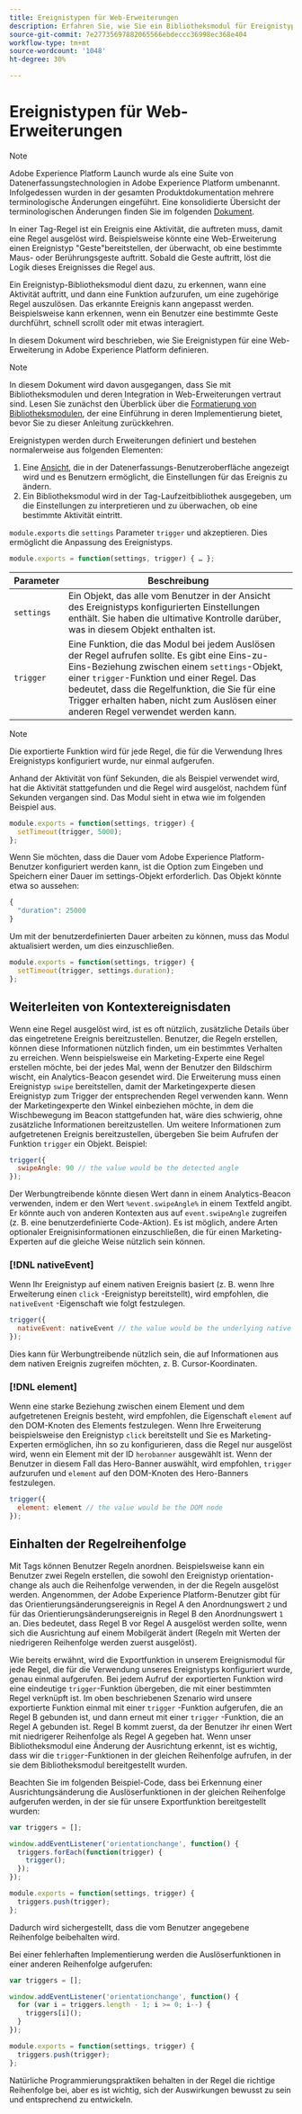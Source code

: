 ```yaml
---
title: Ereignistypen für Web-Erweiterungen
description: Erfahren Sie, wie Sie ein Bibliotheksmodul für Ereignistypen für eine Web-Erweiterung in Adobe Experience Platform definieren.
source-git-commit: 7e27735697882065566ebdeccc36998ec368e404
workflow-type: tm+mt
source-wordcount: '1048'
ht-degree: 30%

---
```


# Ereignistypen für Web-Erweiterungen

>[!NOTE]
>
>Adobe Experience Platform Launch wurde als eine Suite von Datenerfassungstechnologien in Adobe Experience Platform umbenannt. Infolgedessen wurden in der gesamten Produktdokumentation mehrere terminologische Änderungen eingeführt. Eine konsolidierte Übersicht der terminologischen Änderungen finden Sie im folgenden [Dokument](../../term-updates.md).

In einer Tag-Regel ist ein Ereignis eine Aktivität, die auftreten muss, damit eine Regel ausgelöst wird. Beispielsweise könnte eine Web-Erweiterung einen Ereignistyp &quot;Geste&quot;bereitstellen, der überwacht, ob eine bestimmte Maus- oder Berührungsgeste auftritt. Sobald die Geste auftritt, löst die Logik dieses Ereignisses die Regel aus.

Ein Ereignistyp-Bibliotheksmodul dient dazu, zu erkennen, wann eine Aktivität auftritt, und dann eine Funktion aufzurufen, um eine zugehörige Regel auszulösen. Das erkannte Ereignis kann angepasst werden. Beispielsweise kann erkennen, wenn ein Benutzer eine bestimmte Geste durchführt, schnell scrollt oder mit etwas interagiert.

In diesem Dokument wird beschrieben, wie Sie Ereignistypen für eine Web-Erweiterung in Adobe Experience Platform definieren.

>[!NOTE]
>
>In diesem Dokument wird davon ausgegangen, dass Sie mit Bibliotheksmodulen und deren Integration in Web-Erweiterungen vertraut sind. Lesen Sie zunächst den Überblick über die [Formatierung von Bibliotheksmodulen](./format.md), der eine Einführung in deren Implementierung bietet, bevor Sie zu dieser Anleitung zurückkehren.

Ereignistypen werden durch Erweiterungen definiert und bestehen normalerweise aus folgenden Elementen:

1. Eine [Ansicht](./views.md), die in der Datenerfassungs-Benutzeroberfläche angezeigt wird und es Benutzern ermöglicht, die Einstellungen für das Ereignis zu ändern.
2. Ein Bibliotheksmodul wird in der Tag-Laufzeitbibliothek ausgegeben, um die Einstellungen zu interpretieren und zu überwachen, ob eine bestimmte Aktivität eintritt.

`module.exports` die  `settings` Parameter  `trigger` und akzeptieren. Dies ermöglicht die Anpassung des Ereignistyps.

```js
module.exports = function(settings, trigger) { … };
```

| Parameter | Beschreibung |
| --- | --- |
| `settings` | Ein Objekt, das alle vom Benutzer in der Ansicht des Ereignistyps konfigurierten Einstellungen enthält. Sie haben die ultimative Kontrolle darüber, was in diesem Objekt enthalten ist. |
| `trigger` | Eine Funktion, die das Modul bei jedem Auslösen der Regel aufrufen sollte. Es gibt eine Eins-zu-Eins-Beziehung zwischen einem `settings`-Objekt, einer `trigger`-Funktion und einer Regel. Das bedeutet, dass die Regelfunktion, die Sie für eine Trigger erhalten haben, nicht zum Auslösen einer anderen Regel verwendet werden kann. |

>[!NOTE]
>
>Die exportierte Funktion wird für jede Regel, die für die Verwendung Ihres Ereignistyps konfiguriert wurde, nur einmal aufgerufen.

Anhand der Aktivität von fünf Sekunden, die als Beispiel verwendet wird, hat die Aktivität stattgefunden und die Regel wird ausgelöst, nachdem fünf Sekunden vergangen sind. Das Modul sieht in etwa wie im folgenden Beispiel aus.

```js
module.exports = function(settings, trigger) {
  setTimeout(trigger, 5000);
};
```

Wenn Sie möchten, dass die Dauer vom Adobe Experience Platform-Benutzer konfiguriert werden kann, ist die Option zum Eingeben und Speichern einer Dauer im settings-Objekt erforderlich. Das Objekt könnte etwa so aussehen:

```js
{
  "duration": 25000
}
```

Um mit der benutzerdefinierten Dauer arbeiten zu können, muss das Modul aktualisiert werden, um dies einzuschließen.

```js
module.exports = function(settings, trigger) {
  setTimeout(trigger, settings.duration);
};
```

## Weiterleiten von Kontextereignisdaten

Wenn eine Regel ausgelöst wird, ist es oft nützlich, zusätzliche Details über das eingetretene Ereignis bereitzustellen. Benutzer, die Regeln erstellen, können diese Informationen nützlich finden, um ein bestimmtes Verhalten zu erreichen. Wenn beispielsweise ein Marketing-Experte eine Regel erstellen möchte, bei der jedes Mal, wenn der Benutzer den Bildschirm wischt, ein Analytics-Beacon gesendet wird. Die Erweiterung muss einen Ereignistyp `swipe` bereitstellen, damit der Marketingexperte diesen Ereignistyp zum Trigger der entsprechenden Regel verwenden kann. Wenn der Marketingexperte den Winkel einbeziehen möchte, in dem die Wischbewegung im Beacon stattgefunden hat, wäre dies schwierig, ohne zusätzliche Informationen bereitzustellen. Um weitere Informationen zum aufgetretenen Ereignis bereitzustellen, übergeben Sie beim Aufrufen der Funktion `trigger` ein Objekt. Beispiel:

```js
trigger({
  swipeAngle: 90 // the value would be the detected angle
});
```

Der Werbungtreibende könnte diesen Wert dann in einem Analytics-Beacon verwenden, indem er den Wert `%event.swipeAngle%` in einem Textfeld angibt. Er könnte auch von anderen Kontexten aus auf `event.swipeAngle` zugreifen (z. B. eine benutzerdefinierte Code-Aktion). Es ist möglich, andere Arten optionaler Ereignisinformationen einzuschließen, die für einen Marketing-Experten auf die gleiche Weise nützlich sein können.

### [!DNL nativeEvent]

Wenn Ihr Ereignistyp auf einem nativen Ereignis basiert (z. B. wenn Ihre Erweiterung einen `click` -Ereignistyp bereitstellt), wird empfohlen, die `nativeEvent` -Eigenschaft wie folgt festzulegen.

```js
trigger({
  nativeEvent: nativeEvent // the value would be the underlying native event
});
```

Dies kann für Werbungtreibende nützlich sein, die auf Informationen aus dem nativen Ereignis zugreifen möchten, z. B. Cursor-Koordinaten.

### [!DNL element]

Wenn eine starke Beziehung zwischen einem Element und dem aufgetretenen Ereignis besteht, wird empfohlen, die Eigenschaft `element` auf den DOM-Knoten des Elements festzulegen. Wenn Ihre Erweiterung beispielsweise den Ereignistyp `click` bereitstellt und Sie es Marketing-Experten ermöglichen, ihn so zu konfigurieren, dass die Regel nur ausgelöst wird, wenn ein Element mit der ID `herobanner` ausgewählt ist. Wenn der Benutzer in diesem Fall das Hero-Banner auswählt, wird empfohlen, `trigger` aufzurufen und `element` auf den DOM-Knoten des Hero-Banners festzulegen.

```js
trigger({
  element: element // the value would be the DOM node
});
```

## Einhalten der Regelreihenfolge

Mit Tags können Benutzer Regeln anordnen. Beispielsweise kann ein Benutzer zwei Regeln erstellen, die sowohl den Ereignistyp orientation-change als auch die Reihenfolge verwenden, in der die Regeln ausgelöst werden. Angenommen, der Adobe Experience Platform-Benutzer gibt für das Orientierungsänderungsereignis in Regel A den Anordnungswert `2` und für das Orientierungsänderungsereignis in Regel B den Anordnungswert `1` an. Dies bedeutet, dass Regel B vor Regel A ausgelöst werden sollte, wenn sich die Ausrichtung auf einem Mobilgerät ändert (Regeln mit Werten der niedrigeren Reihenfolge werden zuerst ausgelöst).

Wie bereits erwähnt, wird die Exportfunktion in unserem Ereignismodul für jede Regel, die für die Verwendung unseres Ereignistyps konfiguriert wurde, genau einmal aufgerufen. Bei jedem Aufruf der exportierten Funktion wird eine eindeutige `trigger`-Funktion übergeben, die mit einer bestimmten Regel verknüpft ist. Im oben beschriebenen Szenario wird unsere exportierte Funktion einmal mit einer `trigger` -Funktion aufgerufen, die an Regel B gebunden ist, und dann erneut mit einer `trigger` -Funktion, die an Regel A gebunden ist. Regel B kommt zuerst, da der Benutzer ihr einen Wert mit niedrigerer Reihenfolge als Regel A gegeben hat. Wenn unser Bibliotheksmodul eine Änderung der Ausrichtung erkennt, ist es wichtig, dass wir die `trigger`-Funktionen in der gleichen Reihenfolge aufrufen, in der sie dem Bibliotheksmodul bereitgestellt wurden.

Beachten Sie im folgenden Beispiel-Code, dass bei Erkennung einer Ausrichtungsänderung die Auslöserfunktionen in der gleichen Reihenfolge aufgerufen werden, in der sie für unsere Exportfunktion bereitgestellt wurden:

```js
var triggers = [];

window.addEventListener('orientationchange', function() {
  triggers.forEach(function(trigger) {
    trigger();
  });
});

module.exports = function(settings, trigger) {
  triggers.push(trigger);
};
```

Dadurch wird sichergestellt, dass die vom Benutzer angegebene Reihenfolge beibehalten wird.

Bei einer fehlerhaften Implementierung werden die Auslöserfunktionen in einer anderen Reihenfolge aufgerufen:

```js
var triggers = [];

window.addEventListener('orientationchange', function() {
  for (var i = triggers.length - 1; i >= 0; i--) {
    triggers[i]();
  }
});

module.exports = function(settings, trigger) {
  triggers.push(trigger);
};
```

Natürliche Programmierungspraktiken behalten in der Regel die richtige Reihenfolge bei, aber es ist wichtig, sich der Auswirkungen bewusst zu sein und entsprechend zu entwickeln.
